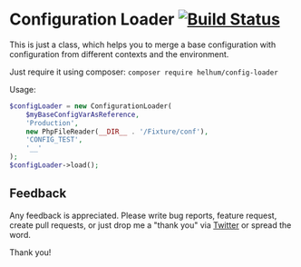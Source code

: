 # Configuration Loader [![Build Status](https://travis-ci.org/helhum/config-loader.svg?branch=master)](https://travis-ci.org/helhum/config-loader)

This is just a class, which helps you to merge a base configuration with configuration
from different contexts and the environment.

Just require it using composer: `composer require helhum/config-loader`

Usage:

```php
$configLoader = new ConfigurationLoader(
    $myBaseConfigVarAsReference,
    'Production',
    new PhpFileReader(__DIR__ . '/Fixture/conf'),
    'CONFIG_TEST',
    '__'
);
$configLoader->load();
```

## Feedback

Any feedback is appreciated. Please write bug reports, feature request, create pull requests, or just drop me a "thank you" via [Twitter](https://twitter.com/helhum) or spread the word.

Thank you!
